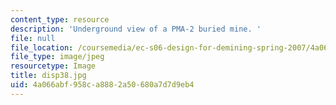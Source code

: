 ```yaml
---
content_type: resource
description: 'Underground view of a PMA-2 buried mine. '
file: null
file_location: /coursemedia/ec-s06-design-for-demining-spring-2007/4a066abf958ca8882a50680a7d7d9eb4_disp38.jpg
file_type: image/jpeg
resourcetype: Image
title: disp38.jpg
uid: 4a066abf-958c-a888-2a50-680a7d7d9eb4
---
```

